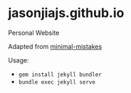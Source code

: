 # jasonjiajs.github.io
Personal Website

Adapted from [minimal-mistakes](https://github.com/mmistakes/minimal-mistakes)

Usage:
- `gem install jekyll bundler`
- `bundle exec jekyll serve`